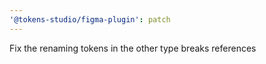 ```yaml
---
'@tokens-studio/figma-plugin': patch
---
```


Fix the renaming tokens in the other type breaks references
